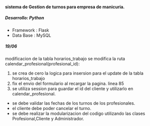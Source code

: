 #### sistema de Gestion de turnos para empresa de manicuria.

##### Desarrollo: Python

* Framework : Flask
* Data Base : MySQL


##### 19/06
modificacion de la tabla horarios_trabajo
se modifica la ruta calendar_profesional(profesional_id):
1. se crea de cero la logica para insersion para el update de la tabla horarios_trabajo
2. fix el envio del formulario al recargar la pagina. linea 85
3. se utiliza session para guardar el id del cliente y utilizarlo en calendar_profesional.

- se debe validar las fechas de los turnos de los profesionales.
- el cliente debe poder cancelar el turno.
- se debe realizar la modularizacion del codigo utilizando las clases Profesional,Cliente y Administrador.






